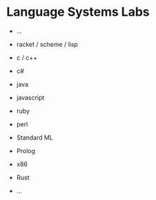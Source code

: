 # Language Systems Labs

- ...

- racket / scheme / lisp
- c / c++
- c#
- java
- javascript
- ruby
- perl
- Standard ML
- Prolog
- x86
- Rust
- ...
